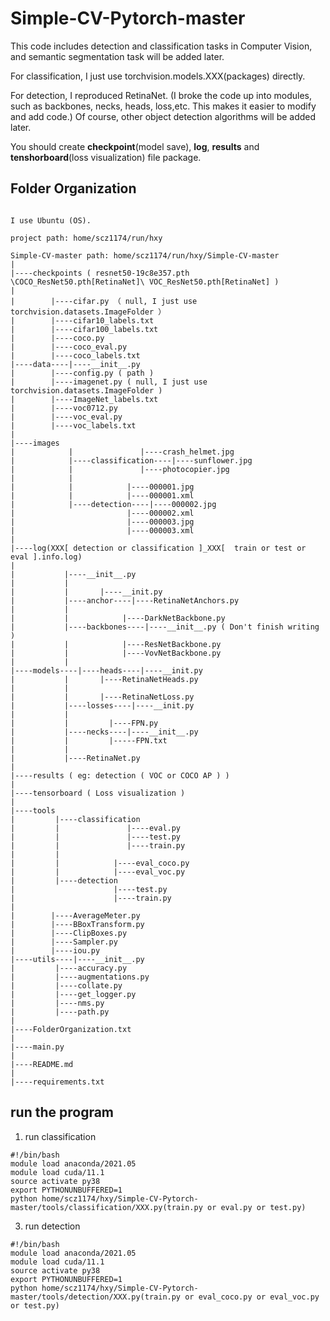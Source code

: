 # Simple-CV-Pytorch-master

This code includes detection and classification tasks in Computer Vision, and semantic segmentation task will be added later. 

For classification, I just use torchvision.models.XXX(packages) directly. 

For detection, I reproduced RetinaNet. (I broke the code up into modules, such as backbones, necks, heads, loss,etc. This makes it easier to modify and add code.) Of course, other object detection algorithms will be added later.

You should create **checkpoint**(model save), **log**, **results** and **tenshorboard**(loss visualization) file package.

## Folder Organization

```

I use Ubuntu (OS).

project path: home/scz1174/run/hxy

Simple-CV-master path: home/scz1174/run/hxy/Simple-CV-master
|
|----checkpoints ( resnet50-19c8e357.pth \COCO_ResNet50.pth[RetinaNet]\ VOC_ResNet50.pth[RetinaNet] )
|
|        |----cifar.py （ null, I just use torchvision.datasets.ImageFolder ）
|        |----cifar10_labels.txt
|        |----cifar100_labels.txt
|        |----coco.py
|        |----coco_eval.py
|        |----coco_labels.txt
|----data----|----__init__.py
|        |----config.py ( path )
|        |----imagenet.py ( null, I just use torchvision.datasets.ImageFolder )
|        |----ImageNet_labels.txt
|        |----voc0712.py
|        |----voc_eval.py
|        |----voc_labels.txt
|
|----images
|            |               |----crash_helmet.jpg
|            |----classification----|----sunflower.jpg
|            |               |----photocopier.jpg
|            |               
|            |            |----000001.jpg
|            |            |----000001.xml
|            |----detection----|----000002.jpg
|                         |----000002.xml
|                         |----000003.jpg
|                         |----000003.xml
|
|----log(XXX[ detection or classification ]_XXX[  train or test or eval ].info.log)
|
|           |----__init__.py
|           | 
|           |       |----__init.py
|           |----anchor----|----RetinaNetAnchors.py
|           |           
|           |            |----DarkNetBackbone.py
|           |----backbones----|----__init__.py ( Don't finish writing )
|           |            |----ResNetBackbone.py
|           |            |----VovNetBackbone.py
|           |
|----models----|----heads----|----__init.py
|           |       |----RetinaNetHeads.py
|           |
|           |       |----RetinaNetLoss.py      
|           |----losses----|----__init.py
|           |
|           |         |----FPN.py
|           |----necks----|----__init__.py
|           |         |-----FPN.txt
|           |
|           |----RetinaNet.py
|
|----results ( eg: detection ( VOC or COCO AP ) )
|
|----tensorboard ( Loss visualization )
|
|----tools
|         |----classification
|         |               |----eval.py
|         |               |----test.py
|         |               |----train.py
|         |
|         |            |----eval_coco.py
|         |            |----eval_voc.py
|         |----detection
|                      |----test.py
|                      |----train.py
|
|        |----AverageMeter.py
|        |----BBoxTransform.py
|        |----ClipBoxes.py
|        |----Sampler.py 
|        |----iou.py            
|----utils----|----__init__.py
|         |----accuracy.py
|         |----augmentations.py
|         |----collate.py
|         |----get_logger.py
|         |----nms.py
|         |----path.py
|
|----FolderOrganization.txt
|
|----main.py
|
|----README.md
|
|----requirements.txt

```

## run the program
1. run classification
```
#!/bin/bash
module load anaconda/2021.05
module load cuda/11.1
source activate py38
export PYTHONUNBUFFERED=1
python home/scz1174/hxy/Simple-CV-Pytorch-master/tools/classification/XXX.py(train.py or eval.py or test.py)
```
3. run detection 
```
#!/bin/bash
module load anaconda/2021.05
module load cuda/11.1
source activate py38
export PYTHONUNBUFFERED=1
python home/scz1174/hxy/Simple-CV-Pytorch-master/tools/detection/XXX.py(train.py or eval_coco.py or eval_voc.py or test.py)
```
